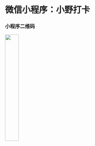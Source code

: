 # 微信小程序：小野打卡

### 小程序二维码
<img src="https://github.com/wangshiz/wangshizlocal/blob/master/image/xiaoye_signin/xiaoye_signin.jpg" width = "30%" height = "30%" div align=left />
